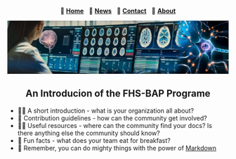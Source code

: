 <p align="center">
    👋 <a class="active" href="#home"><b>Home</b></a> &nbsp;
    🌈 <a href="#news"><b>News</b></a> &nbsp;
    🍿 <a href="#contact"><b>Contact</b></a> &nbsp;
    🧙 <a href="#about"><b>About</b></a>
</p>

![banner](/images/banner_02.jpg "Logo Title Text 1")

<h2 align="center">An Introducion of the FHS-BAP Programe</h2>

<!--

**Here are some ideas to get you started:**

🙋‍♀️ A short introduction - what is your organization all about?
🌈 Contribution guidelines - how can the community get involved?
👩‍💻 Useful resources - where can the community find your docs? Is there anything else the community should know?
🍿 Fun facts - what does your team eat for breakfast?
🧙 Remember, you can do mighty things with the power of [Markdown](https://docs.github.com/github/writing-on-github/getting-started-with-writing-and-formatting-on-github/basic-writing-and-formatting-syntax)
-->

* 🙋‍♀️ A short introduction - what is your organization all about?
* 🌈 Contribution guidelines - how can the community get involved?
* 👩‍💻 Useful resources - where can the community find your docs? Is there anything else the community should know?
* 🍿 Fun facts - what does your team eat for breakfast?
* 🧙 Remember, you can do mighty things with the power of [Markdown](https://docs.github.com/github/writing-on-github/getting-started-with-writing-and-formatting-on-github/basic-writing-and-formatting-syntax)
